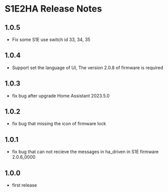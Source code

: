 # S1E2HA Release Notes

## 1.0.5
* Fix some S1E use switch id 33, 34, 35

## 1.0.4
* Support set the language of UI, The version 2.0.8 of firmware is required

## 1.0.3
* fix bug after upgrade Home Assistant 2023.5.0

## 1.0.2
* fix bug that missing the icon of firmware lock

## 1.0.1
* fix bug that can not recieve the messages in ha_driven in S1E firmware 2.0.6_0000

## 1.0.0
* first release
